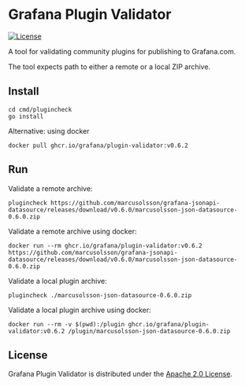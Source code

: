 # Grafana Plugin Validator

[![License](https://img.shields.io/github/license/grafana/plugin-validator)](LICENSE)

A tool for validating community plugins for publishing to Grafana.com.

The tool expects path to either a remote or a local ZIP archive.

## Install

```
cd cmd/plugincheck
go install
```

Alternative: using docker

```
docker pull ghcr.io/grafana/plugin-validator:v0.6.2
```

## Run

Validate a remote archive:

```
plugincheck https://github.com/marcusolsson/grafana-jsonapi-datasource/releases/download/v0.6.0/marcusolsson-json-datasource-0.6.0.zip
```

Validate a remote archive using docker:

```
docker run --rm ghcr.io/grafana/plugin-validator:v0.6.2 https://github.com/marcusolsson/grafana-jsonapi-datasource/releases/download/v0.6.0/marcusolsson-json-datasource-0.6.0.zip
```

Validate a local plugin archive:

```
plugincheck ./marcusolsson-json-datasource-0.6.0.zip
```

Validate a local plugin archive using docker:

```
docker run --rm -v $(pwd):/plugin ghcr.io/grafana/plugin-validator:v0.6.2 /plugin/marcusolsson-json-datasource-0.6.0.zip
```

## License

Grafana Plugin Validator is distributed under the [Apache 2.0 License](https://github.com/grafana/plugin-validator/blob/master/LICENSE).
